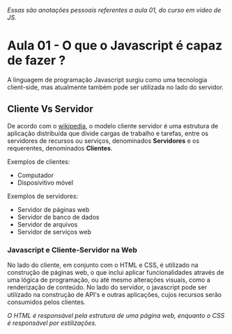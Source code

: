 _Essas são anotações pessoais referentes a aula 01, do curso em vídeo de JS._

# Aula 01 - O que o Javascript é capaz de fazer ?

A linguagem de programação Javascript surgiu como uma tecnologia client-side, mas atualmente também pode ser utilizada no lado do servidor.

## Cliente Vs Servidor

De acordo com o [wikipedia](https://pt.wikipedia.org/wiki/Modelo_cliente%E2%80%93servidor), o modelo cliente servidor é uma estrutura de aplicação distribuída que divide cargas de trabalho e tarefas, entre os servidores de recursos ou serviços, denominados **Servidores** e os requerentes, denominados **Clientes**.

Exemplos de clientes:

- Computador
- Disposivitivo móvel

Exemplos de servidores:

- Servidor de páginas web
- Servidor de banco de dados
- Servidor de arquivos
- Servidor de serviços web

### Javascript e Cliente-Servidor na Web

No lado do cliente, em conjunto com o HTML e CSS, é utilizado na construção de páginas web, o que inclui aplicar funcionalidades através de uma lógica de programação, ou até mesmo alterações visuais, como a renderização de conteúdo. No lado do servidor, o javascript pode ser utilizado na construção de API's e outras aplicações, cujos recursos serão consumidos pelos clientes.

_O HTML é responsável pela estrutura de uma página web, enquanto o CSS é responsável por estilizações._
